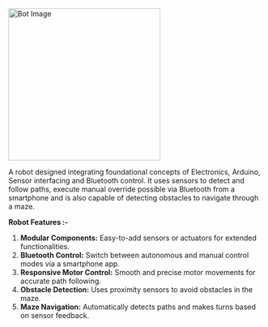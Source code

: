<img src="https://github.com/user-attachments/assets/276d8827-a789-4ed0-9298-f199bfdef1d6" alt="Bot Image" width="300" height="300">

A robot designed integrating foundational concepts of Electronics, Arduino, Sensor interfacing and Bluetooth control. It uses sensors to detect and follow paths, execute manual override possible via Bluetooth from a smartphone and is also capable of detecting obstacles to navigate through a maze. 


**Robot Features :-**
1.  **Modular Components:** Easy-to-add sensors or actuators for extended functionalities.
2. **Bluetooth Control:** Switch between autonomous and manual control modes via a smartphone app.
3. **Responsive Motor Control:** Smooth and precise motor movements for accurate path following.
4. **Obstacle Detection:** Uses proximity sensors to avoid obstacles in the maze.
5. **Maze Navigation:** Automatically detects paths and makes turns based on sensor feedback.
